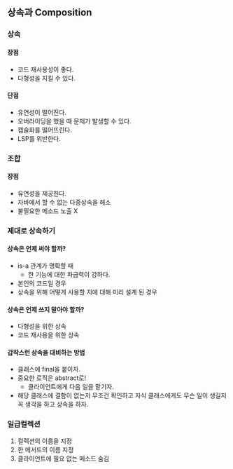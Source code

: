 ## 상속과 Composition

### 상속

#### 장점
- 코드 재사용성이 좋다.
- 다형성을 지킬 수 있다.

#### 단점
- 유연성이 떨어진다.
- 오버라이딩을 했을 때 문제가 발생할 수 있다.
- 캡슐화를 떨어뜨린다.
- LSP를 위반한다.


### 조합

#### 장점
- 유연성을 제공한다.
- 자바에서 할 수 없는 다중상속을 해소
- 불필요한 메소드 노출 X

### 제대로 상속하기

#### 상속은 언제 써야 할까?
- is-a 관계가 명확할 때
  - 한 기능에 대한 파급력이 강하다.
- 본인의 코드일 경우
- 상속을 위해 어떻게 사용할 지에 대해 미리 설계 된 경우

#### 상속은 언제 쓰지 말아야 할까?
- 다형성을 위한 상속
- 코드 재사용을 위한 상속

#### 갑작스런 상속을 대비하는 방법
- 클래스에 final을 붙이자.
- 중요한 로직은 abstract로!
  - 클라이언트에게 다음 일을 맡기자.
- 해당 클래스에 결함이 없는지 무조건 확인하고 자식 클래스에게도 무슨 일이 생길지 꼭 생각을 하고 상속을 하자.

### 일급컬렉션
1. 컬렉션의 이름을 지정
2. 한 메서드의 이름 지정
3. 클라이언트에 필요 없는 메소드 숨김